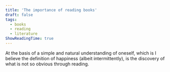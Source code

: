 ```yaml
---
title: 'The importance of reading books'
draft: false
tags: 
  - books
  - reading
  - literature
ShowReadingTime: true
---
```


At the basis of a simple and natural understanding of oneself, which is I believe the definition of happiness (albeit intermittently), is the discovery of what is not so obvious through reading.
